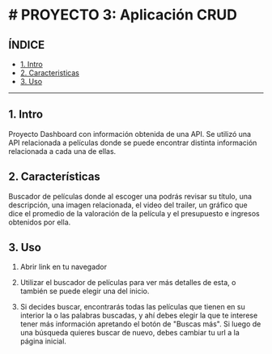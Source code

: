 # # PROYECTO 3: Aplicación CRUD

## **ÍNDICE**

* [1. Intro](#1-intro)
* [2. Caracteristicas](#2-caracteristicas)
* [3. Uso](#3-uso)

****

## 1. Intro

Proyecto Dashboard con información obtenida de una API. Se utilizó una API relacionada a películas donde se puede encontrar distinta información relacionada a cada una de ellas.

## 2. Características

Buscador de películas donde al escoger una podrás revisar su título, una descripción, una imagen relacionada, el video del trailer, un gráfico que dice el promedio de la valoración de la película y el presupuesto e ingresos obtenidos por ella. 

## 3. Uso

1. Abrir link en tu navegador

2. Utilizar el buscador de películas para ver más detalles de esta, o también se puede elegir una del inicio.

3. Si decides buscar, encontrarás todas las películas que tienen en su interior la o las palabras buscadas, y ahí debes elegir la que te interese tener más información apretando el botón de "Buscas más". Si luego de una búsqueda quieres buscar de nuevo, debes cambiar tu url a la página inicial.
